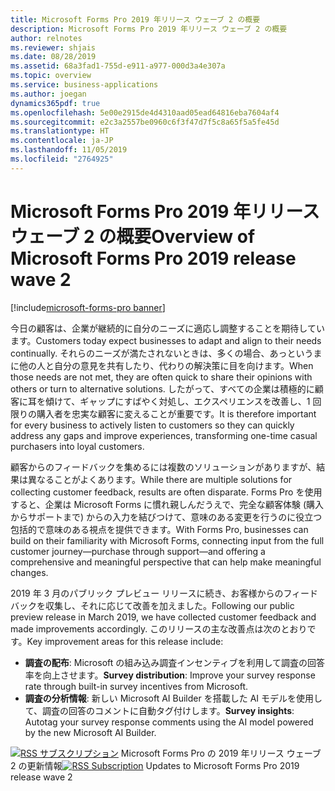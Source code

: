 ```yaml
---
title: Microsoft Forms Pro 2019 年リリース ウェーブ 2 の概要
description: Microsoft Forms Pro 2019 年リリース ウェーブ 2 の概要
author: relnotes
ms.reviewer: shjais
ms.date: 08/28/2019
ms.assetid: 68a3fad1-755d-e911-a977-000d3a4e307a
ms.topic: overview
ms.service: business-applications
ms.author: joegan
dynamics365pdf: true
ms.openlocfilehash: 5e00e2915de4d4310aad05ead64816eba7604af4
ms.sourcegitcommit: e2c3a2557be0960c6f3f47d7f5c8a65f5a5fe45d
ms.translationtype: HT
ms.contentlocale: ja-JP
ms.lasthandoff: 11/05/2019
ms.locfileid: "2764925"
---
```

# <a name="overview-of-microsoft-forms-pro-2019-release-wave-2"></a><span data-ttu-id="e81aa-103">Microsoft Forms Pro 2019 年リリース ウェーブ 2 の概要</span><span class="sxs-lookup"><span data-stu-id="e81aa-103">Overview of Microsoft Forms Pro 2019 release wave 2</span></span>
[!include[microsoft-forms-pro banner](../includes/microsoft-forms-pro.md)]

<!--overview start-->
<span data-ttu-id="e81aa-104">今日の顧客は、企業が継続的に自分のニーズに適応し調整することを期待しています。</span><span class="sxs-lookup"><span data-stu-id="e81aa-104">Customers today expect businesses to adapt and align to their needs continually.</span></span> <span data-ttu-id="e81aa-105">それらのニーズが満たされないときは、多くの場合、あっというまに他の人と自分の意見を共有したり、代わりの解決策に目を向けます。</span><span class="sxs-lookup"><span data-stu-id="e81aa-105">When those needs are not met, they are often quick to share their opinions with others or turn to alternative solutions.</span></span> <span data-ttu-id="e81aa-106">したがって、すべての企業は積極的に顧客に耳を傾けて、ギャップにすばやく対処し、エクスペリエンスを改善し、1 回限りの購入者を忠実な顧客に変えることが重要です。</span><span class="sxs-lookup"><span data-stu-id="e81aa-106">It is therefore important for every business to actively listen to customers so they can quickly address any gaps and improve experiences, transforming one-time casual purchasers into loyal customers.</span></span>

<span data-ttu-id="e81aa-107">顧客からのフィードバックを集めるには複数のソリューションがありますが、結果は異なることがよくあります。</span><span class="sxs-lookup"><span data-stu-id="e81aa-107">While there are multiple solutions for collecting customer feedback, results are often disparate.</span></span> <span data-ttu-id="e81aa-108">Forms Pro を使用すると、企業は Microsoft Forms に慣れ親しんだうえで、完全な顧客体験 (購入からサポートまで) からの入力を結びつけて、意味のある変更を行うのに役立つ包括的で意味のある視点を提供できます。</span><span class="sxs-lookup"><span data-stu-id="e81aa-108">With Forms Pro, businesses can build on their familiarity with Microsoft Forms, connecting input from the full customer journey—purchase through support—and offering a comprehensive and meaningful perspective that can help make meaningful changes.</span></span>

<span data-ttu-id="e81aa-109">2019 年 3 月のパブリック プレビュー リリースに続き、お客様からのフィードバックを収集し、それに応じて改善を加えました。</span><span class="sxs-lookup"><span data-stu-id="e81aa-109">Following our public preview release in March 2019, we have collected customer feedback and made improvements accordingly.</span></span> <span data-ttu-id="e81aa-110">このリリースの主な改善点は次のとおりです。</span><span class="sxs-lookup"><span data-stu-id="e81aa-110">Key improvement areas for this release include:</span></span>

- <span data-ttu-id="e81aa-111">**調査の配布**: Microsoft の組み込み調査インセンティブを利用して調査の回答率を向上させます。</span><span class="sxs-lookup"><span data-stu-id="e81aa-111">**Survey distribution**: Improve your survey response rate through built-in survey incentives from Microsoft.</span></span>
- <span data-ttu-id="e81aa-112">**調査の分析情報**: 新しい Microsoft AI Builder を搭載した AI モデルを使用して、調査の回答のコメントに自動タグ付けします。</span><span class="sxs-lookup"><span data-stu-id="e81aa-112">**Survey insights**: Autotag your survey response comments using the AI model powered by the new Microsoft AI Builder.</span></span>

<span data-ttu-id="e81aa-113">[![RSS サブスクリプション](/dynamics365-release-plan/media/feed-icon.png "RSS サブスクリプション")](https://docs.microsoft.com/api/search/rss?locale=en-us&$filter=scopes%2Fany(t%3A%20t%20eq%20%27\microsoft-forms-pro-192%27)) Microsoft Forms Pro の 2019 年リリース ウェーブ 2 の更新情報</span><span class="sxs-lookup"><span data-stu-id="e81aa-113">[![RSS Subscription](/dynamics365-release-plan/media/feed-icon.png "RSS Subscription")](https://docs.microsoft.com/api/search/rss?locale=en-us&$filter=scopes%2Fany(t%3A%20t%20eq%20%27\microsoft-forms-pro-192%27)) Updates to Microsoft Forms Pro 2019 release wave 2</span></span>
<!--overview end-->